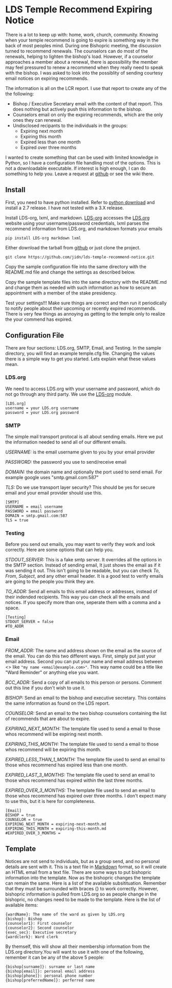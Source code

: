 LDS Temple Recommend Expiring Notice
=====================================

There is a lot to keep up with: home, work, church, community.  Knowing
when your temple recommend is going to expire is something way in the
back of most peoples mind.  During one Bishopric meeting, the discussion
turned to recommend renewals.  The counselors can do most of the renewals,
helping to lighten the bishop's load.  However, if a counselor approaches
a member about a renewal, there is apossibility the member may feel
pressured to renew a recommend when they really need to speak with the
bishop.  I was asked to look into the possiblity of sending courtesy
email notices on expiring recommends.

The information is all on the LCR report.  I use that report to create
any of the the following:

  * Bishop / Executive Secretary email with the content of that report.
    This does nothing but actively push this information to the bishop.
  * Counselors email on only the expiring recommends, which are the
    only ones they can renewal.
  * Undisclosed recipants to the individuals in the groups:
    - Expiring next month
    - Expiring this month
    - Expired less than one month
    - Expired over three months

I wanted to create something that can be used with limited knowledge
in Python, so I have a configuration file handling most of the options.
This is not a downloadable executable.  If interest is high enough, I
can do something to help you.  Leave a request at
[github](github.com/jidn/lds-temple-recommend-notice) or see the wiki
there.

Install
---------------------------------

First, you need to have python installed.  Refer to [python download](https://www.python.org/downloads/) and install a 2.7 release.  I have not tested
with a 3.X release.

Install LDS-org, lxml, and markdown.  [LDS-org](https://pypi.python.org/pypi/LDS-org) accesses the [LDS.org](www.lds.org) website using your username/password credentials, lxml parses the recommend information from LDS.org, and markdown formats your emails

    pip install LDS-org markdown lxml

Either download the tarball from [github](https://github.com/jidn/lds-temple-recomment-notice/archive/master.zip) or just clone the project.

    git clone https://github.com/jidn/lds-temple-recommend-notice.git

Copy the sample configuration file into the same directory with the README.md file and change the settings as described below.

Copy the sample template files into the same directory with the README.md and change them as needed with such information as how to secure an appointment with a member of the stake presidency.

Test your settings!!!  Make sure things are correct and then run it periodically to notify people about their upcoming or recently expired recommends.  There is very few things as annoying as getting to the temple only to realize the your commend has expired.

Configuration File
---------------------------------

There are four sections: LDS.org, SMTP, Email, and Testing.  In the
sample directory, you will find an example temple.cfg file.  Changing
the values there is a simple way to get you started.  Lets explain what
these values mean.

### LDS.org

We need to access LDS.org with your username and password, which do not
go through any third party.  We use the
[LDS-org](https://pypi.python.org/pypi/LDS-org) module.

    [LDS.org]
    username = your LDS.org username
    password = your LDS.org password


### SMTP

The simple mail transport protocal is all about sending emails.  Here
we put the information needed to send all of our different emails.

*USERNAME:* is the email username given to you by your email provider

*PASSWORD:* the password you use to send/receive email

*DOMAIN:* the domain name and optionally the port used to send email. For example google uses "smtp.gmail.com:587"

*TLS:* Do we use transport layer security? This should be yes for secure email and your email provider should use this.

    [SMTP]
    USERNAME = email username
    PASSWORD = email password
    DOMAIN = smtp.gmail.com:587
    TLS = true

### Testing

Before you send out emails, you may want to verify they work and look
correctly.  Here are some options that can help you.

*STDOUT_SERVER:* This is a fake smtp server.  It overrides all the
    options in the SMTP section. Instead of sending email, It just
    shows the email as if it was sending it out.  This isn't going
    to be readable, but you can check *To*, *From*, *Subject*, and
    any other email header.  It is a good test to verify emails are
    going to the people you think they are.

*TO_ADDR:* Send all emails to this email address or addresses, instead
    of their indended recipients.  This way you can check all the
    emails and notices.  If you specify more than one, seperate them
    with a comma and a space.

    [Testing]
    STDOUT_SERVER = false
    #TO_ADDR

### Email

*FROM_ADDR:* The name and address shown on the email as the source of
    the email. You can do this two different ways.  First, simply put
    just your email address.  Second you can put your name and email
    address between <> like `"my name <email@example.com>"`.  This way
    name could be a title like "Ward Reminder" or anything else you want.

*BCC_ADDR:* Send a copy of all emails to this person or persons.  Comment
    out this line if you don't wish to use it.

*BISHOP:*  Send an email to the bishop and executive secretary.  This
    contains the same information as found on the LDS report.

*COUNSELOR:* Send an email to the two bishop counselors containing the
    list of recommends that are about to expire.

*EXPIRING_NEXT_MONTH:* The template file used to send a email to those
    whos recommend will be expiring next month.

*EXPIRING_THIS_MONTH:* The template file used to send a email to those
    whos recommend will be expiring this month.

*EXPIRED_LESS_THAN_1_MONTH:* The template file used to send an email to
    those whos recommend has expired less than one month.

*EXPIRED_LAST_3_MONTHS:* The template file used to send an email to
    those whos recommend has expired within the last three months.

*EXPIRED_OVER_3_MONTHS:* The template file used to send an email to
    those whos recommend has expired over three months.  I don't
    expect many to use this, but it is here for completeness.

    [Email]
    BISHOP = true
    COUNSELOR = true
    EXPIRING_NEXT_MONTH = expiring-next-month.md
    EXPIRING_THIS_MONTH = expiring-this-month.md
    #EXPIRED_OVER_3_MONTHS =

Template
--------------------------------

Notices are not send to individuals, but as a group send, and no personal details are sent with it.  This is a text file in [Markdown](http://daringfireball.net/projects/markdown/syntax) format, so it will create an HTML email from a text file.  There are some ways to put bishopric information into the template.  Now as the bishopric changes the template can remain the same.  Here is a list of the available subsitituation.  Remember that they must be surrounded with braces {} to work correctly.    However, bishopric information is pulled from LDS.org so as people change in the bishopric, no changes need to be made to the template.  Here is the list of available items:

    {wardName}: The name of the ward as given by LDS.org
    {bishop}: Bishop
    {counselor1}: First counselor
    {counselor2}: Second counselor
    {exec_sec}: Executive secretary
    {wardclerk}: Ward clerk

By themself, this will show all their membership information from the LDS.org directory.You will want to use it with one of the following, remember it can be any of the above 5 people:

    {bishop[surname]}: surname or last name
    {bishop[email]}: personal email address
    {bishop[phone]}: personal phone number
    {bishop[preferredName]}: perferred name

